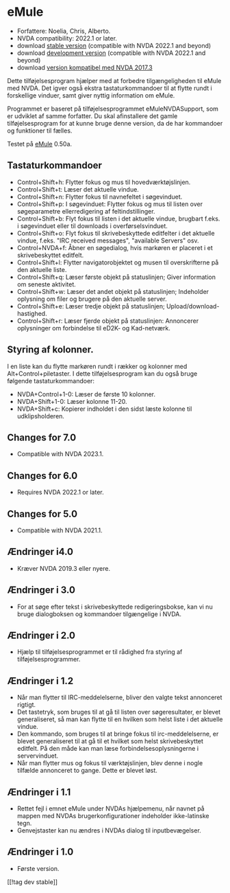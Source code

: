 # eMule #

*	Forfattere: Noelia, Chris, Alberto.
*	NVDA compatibility: 2022.1 or later.
*	download [stable version][1] (compatible with NVDA 2022.1 and beyond)
*	download [development version][3] (compatible with NVDA 2022.1 and beyond)
*	download [version kompatibel med NVDA 2017.3][4]

Dette tilføjelsesprogram hjælper med at forbedre tilgængeligheden til eMule
med NVDA. Det igver også ekstra tastaturkommandoer til at flytte rundt i
forskellige vinduer, samt giver nyttig information om eMule.

Programmet er baseret på tilføjelsesprogrammet eMuleNVDASupport, som er
udviklet af samme forfatter. Du skal afinstallere det gamle
tilføjelsesprogram for at kunne bruge denne version, da de har kommandoer og
funktioner til fælles.

Testet på [eMule][2] 0.50a.

## Tastaturkommandoer ##

*	Control+Shift+h: Flytter fokus og mus til hovedværktøjslinjen.
*	Control+Shift+t: Læser det aktuelle vindue.
*	Control+Shift+n: Flytter fokus til navnefeltet i søgevinduet.
*	Control+Shift+p: I søgevinduet: Flytter fokus og mus til listen over
  søgeparametre ellerredigering af feltindstillinger.
*	Control+Shift+b: Flyt fokus til listen i det aktuelle vindue, brugbart
  f.eks. i søgevinduet eller til downloads i overførselsvinduet.
*	Control+Shift+o: Flyt fokus til skrivebeskyttede editfelter i det aktuelle
  vindue, f.eks. "IRC received messages", "available Servers" osv.
*	Control+NVDA+f: Åbner en søgedialog, hvis markøren er placeret i et
  skrivebeskyttet editfelt.
*	Control+Shift+l: Flytter navigatorobjektet og musen til overskrifterne på
  den aktuelle liste.
*	Control+Shift+q: Læser første objekt på statuslinjen; Giver information om
  seneste aktivitet.
*	Control+Shift+w: Læser det andet objekt på statuslinjen; Indeholder
  oplysning om filer og brugere på den aktuelle server.
*	Control+Shift+e: Læser tredje objekt på statuslinjen;
  Upload/download-hastighed.
*	Control+Shift+r: Læser fjerde objekt på statuslinjen: Annoncerer
  oplysninger om forbindelse til eD2K- og Kad-netværk.

## Styring af kolonner. ##

I en liste kan du flytte markøren rundt i rækker og kolonner med
Alt+Control+piletaster. I dette tilføjelsesprogram kan du også bruge
følgende tastaturkommandoer:

*	NVDA+Control+1-0: Læser de første 10 kolonner.
*	NVDA+Shift+1-0: Læser kolonne 11-20.
*	NVDA+Shift+c: Kopierer indholdet i den sidst læste kolonne til
  udklipsholderen.

## Changes for 7.0
* Compatible with NVDA 2023.1.

## Changes for 6.0
*	Requires NVDA 2022.1 or later.

## Changes for 5.0
*	Compatible with NVDA 2021.1.

## Ændringer i4.0 ##
*	Kræver NVDA 2019.3 eller nyere.

## Ændringer i 3.0 ##
*	 For at søge efter tekst i skrivebeskyttede redigeringsbokse, kan vi nu
   bruge dialogboksen og kommandoer tilgængelige i NVDA.

## Ændringer i 2.0 ##
*	 Hjælp til tilføjelsesprogrammet er til rådighed fra styring af
   tilføjelsesprogrammer.

## Ændringer i 1.2 ##
*	 Når man flytter til IRC-meddelelserne, bliver den valgte tekst annonceret
   rigtigt.
*	 Det tastetryk, som bruges til at gå til listen over søgeresultater, er
   blevet generaliseret, så man kan flytte til en hvilken som helst liste i
   det aktuelle vindue.
*	 Den kommando, som bruges til at bringe fokus til irc-meddelelserne, er
   blevet generaliseret til at gå til et hvilket som helst skrivebeskyttet
   editfelt. På den måde kan man læse forbindelsesoplysningerne i
   servervinduet.
*	 Når man flytter mus og fokus til værktøjslinjen, blev denne i nogle
   tilfælde annonceret to gange. Dette er blevet løst.

## Ændringer i 1.1 ##
*	 Rettet fejl i emnet eMule under NVDAs hjælpemenu, når navnet på mappen
   med NVDAs brugerkonfigurationer indeholder ikke-latinske tegn.
*	 Genvejstaster kan nu ændres i NVDAs dialog til inputbevægelser.

## Ændringer i 1.0 ##
*	 Første version.

[[!tag dev stable]]

[1]: https://addons.nvda-project.org/files/get.php?file=em

[2]: https://www.emule-project.net

[3]: https://addons.nvda-project.org/files/get.php?file=em-dev

[4]: http://addons.nvda-project.org/files/get.php?file=em-o
